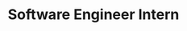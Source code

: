 ---
post_id: work_history
order_id: 2
title: 'Software Engineer Intern'
desc_one: 'XXXX - XXXX'
desc_two: 'TDS Telecom: Madison, WI'
---